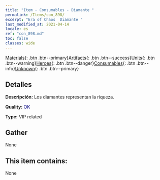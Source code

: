 ```yaml
---
title: "Item - Consumables - Diamante "
permalink: /Items/con_898/
excerpt: "Era of Chaos  Diamante "
last_modified_at: 2021-04-14
locale: es
ref: "con_898.md"
toc: false
classes: wide
---
```

 [Materials](/es/Items/){: .btn .btn--primary}[Artifacts](/es/Items/Artifacts/){: .btn .btn--success}[Units](/es/Items/Units/){: .btn .btn--warning}[Heroes](/es/Items/Heroes/){: .btn .btn--danger}[Consumables](/es/Items/Consumables/){: .btn .btn--info}[Unknown](/es/Items/Unknown/){: .btn .btn--primary}

## Detalles
 **Descripción:** Los diamantes representan la riqueza.

 **Quality:** <span style="color: #000080">OK</span>

 **Type:** VIP related

## Gather

  None

## This item contains:

  None

